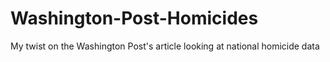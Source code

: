 # Washington-Post-Homicides
My twist on the Washington Post's article looking at national homicide data
